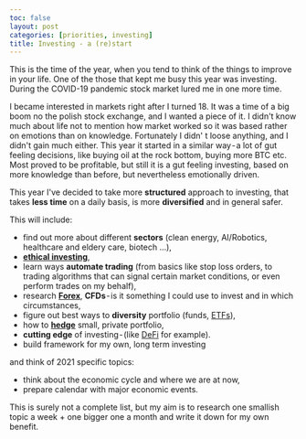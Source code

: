 ```yaml
---
toc: false
layout: post
categories: [priorities, investing]
title: Investing - a (re)start
---
```

This is the time of the year, when you tend to think of the things to improve in your life. One of the those that kept me busy this year was investing. During the COVID-19 pandemic stock market lured me in one more time.

I became interested in markets right after I turned 18. It was a time of a big boom no the polish stock exchange, and I wanted a piece of it. I didn't know much about life not to mention how market worked so it was based rather on emotions than on knowledge. Fortunately I didn' t loose anything, and I didn't gain much either. This year it started in a similar way - a lot of gut feeling decisions, like buying oil at the rock bottom, buying more BTC etc. Most proved to be profitable, but still it is a gut feeling investing, based on more knowledge than before, but nevertheless emotionally driven.

This year I've decided to take more **structured** approach to investing, that takes **less time** on a daily basis, is more **diversified** and in general safer.

This will include:
- find out more about different **sectors** (clean energy, AI/Robotics, healthcare and eldery care, biotech …),
- **[ethical investing](https://en.wikipedia.org/wiki/Socially_responsible_investing)**,
- learn ways **automate trading** (from basics like stop loss orders, to trading algorithms that can signal certain market conditions, or even perform trades on my behalf),
- research **[Forex](https://www.babypips.com/learn/forex/what-is-forex)**, **CFDs** - is it something I could use to invest and in which circumstances,
- figure out best ways to **diversity** portfolio (funds, [ETFs](https://en.wikipedia.org/wiki/Exchange-traded_fund)),
- how to **[hedge](https://www.investopedia.com/terms/h/hedge.asp#:~:text=Hedging%20is%20an%20imperfect%20science,cyclical%20and%20counter%2Dcyclical%20stocks.)** small, private portfolio,
- **cutting edge** of investing - (like [DeFi](https://www.coindesk.com/what-is-defi) for example).
- build framework for my own, long term investing

and think of 2021 specific topics:
- think about the economic cycle and where we are at now,
- prepare calendar with major economic events.

This is surely not a complete list, but my aim is to research one smallish topic a week + one bigger one a month and write it down for my own benefit.
